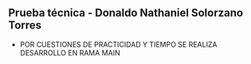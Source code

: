 ## Prueba técnica - Donaldo Nathaniel Solorzano Torres

- POR CUESTIONES DE PRACTICIDAD Y TIEMPO SE REALIZA DESARROLLO EN RAMA MAIN